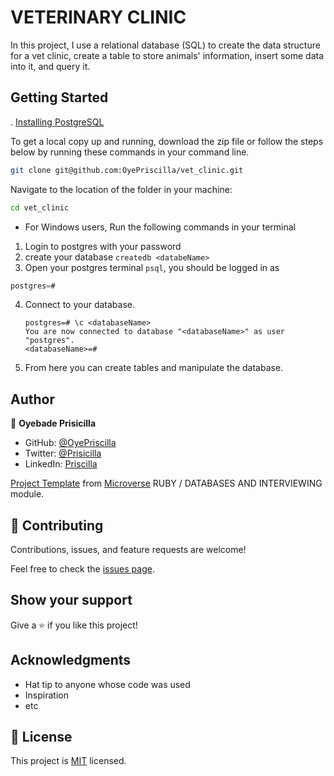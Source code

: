 # VETERINARY CLINIC
In this project, I use a relational database (SQL) to create the data structure for a vet clinic, create a table to store animals' information, insert some data into it, and query it.

## Getting Started
. [Installing PostgreSQL](https://www.postgresql.org/download/)

To get a local copy up and running, download the zip file or follow the steps below by running these commands in your command line.

~~~bash
git clone git@github.com:OyePriscilla/vet_clinic.git
~~~

Navigate to the location of the folder in your machine:

 ~~~bash
 cd vet_clinic
 ~~~

- For Windows users, Run the following commands in your terminal

1. Login to postgres with your password
2. create your database `createdb <databeName>`
3. Open your postgres terminal `psql`, you should be logged in as
```sql
postgres=#
```
4. Connect to your database.
    ```
    postgres=# \c <databaseName>
    You are now connected to database "<databaseName>" as user "postgres".
    <databaseName>=#
    ```
5. From here you can create tables and manipulate the database.

## Author

👤 **Oyebade Prisicilla**

* GitHub: [@OyePriscilla](https://github.com/OyePriscilla)
* Twitter: [@Prisicilla](https://twitter.com/Prisicilla)
* LinkedIn: [Priscilla](https://linkedin.com/in/oyepriscilla)

[Project Template](https://github.com/microverseinc/curriculum-template-databases) from [Microverse](https://bit.ly/MicroverseTN) RUBY / DATABASES AND INTERVIEWING module.

## 🤝 Contributing

Contributions, issues, and feature requests are welcome!

Feel free to check the [issues page](../../issues/).

## Show your support

Give a ⭐️ if you like this project!

## Acknowledgments

- Hat tip to anyone whose code was used
- Inspiration
- etc

## 📝 License

This project is [MIT](./MIT.md) licensed.
